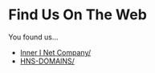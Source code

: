 # Find Us On The Web

You found us...

- [Inner I Net Company/](http://shapereality.innerinetcompany/)
- [HNS-DOMAINS/](http://home.hns-domains/)
